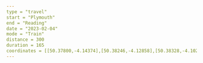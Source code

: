```yaml
---
type = "travel"
start = "Plymouth"
end = "Reading"
date = "2023-02-04"
mode = "Train"
distance = 300
duration = 165
coordinates = [[50.37800,-4.14374],[50.38246,-4.12858],[50.38328,-4.10285],[50.38997,-4.08191],[50.39674,-3.99130],[50.40846,-3.96647],[50.39284,-3.93012],[50.39647,-3.91871],[50.39264,-3.89091],[50.40217,-3.85602],[50.42849,-3.84265],[50.43190,-3.78385],[50.42757,-3.76128],[50.43488,-3.71720],[50.43344,-3.69409],[50.45908,-3.66675],[50.46569,-3.66625],[50.47583,-3.63722],[50.49707,-3.60044],[50.5063,-3.59713],[50.51377,-3.58836],[50.52599,-3.5985],[50.53177,-3.59896],[50.5396,-3.58856],[50.54579,-3.55901],[50.5467,-3.50473],[50.55038,-3.48893],[50.56378,-3.47075],[50.58019,-3.46546],[50.59359,-3.44363],[50.64809,-3.45216],[50.68575,-3.49266],[50.72046,-3.54288],[50.74863,-3.54679],[50.76291,-3.51869],[50.78236,-3.5004],[50.80156,-3.46573],[50.80836,-3.43596],[50.82024,-3.40945],[50.84058,-3.39059],[50.8544,-3.38569],[50.88344,-3.38318],[50.89246,-3.37844],[50.91673,-3.36028],[50.94303,-3.32407],[50.95895,-3.28179],[50.9868,-3.23536],[50.9935,-3.20341],[51.02094,-3.16091],[51.02536,-3.13351],[51.02422,-3.03339],[51.04294,-2.99691],[51.05364,-2.95147],[51.04278,-2.87134],[51.03955,-2.76735],[51.04693,-2.7431],[51.06285,-2.71765],[51.05439,-2.68113],[51.06725,-2.64436],[51.07918,-2.57656],[51.10004,-2.52225],[51.10489,-2.46806],[51.1172,-2.43193],[51.14011,-2.40111],[51.15599,-2.3877],[51.18137,-2.33181],[51.20642,-2.31976],[51.2165,-2.30713],[51.23666,-2.29421],[51.2488,-2.27341],[51.25888,-2.22985],[51.25962,-2.20554],[51.26989,-2.18541],[51.27516,-2.14489],[51.29429,-2.06451],[51.29184,-2.00991],[51.3073,-1.98163],[51.31921,-1.96838],[51.33009,-1.94263],[51.33732,-1.78647],[51.36573,-1.713],[51.3695,-1.69235],[51.3689,-1.66519],[51.36014,-1.64696],[51.35761,-1.63059],[51.36971,-1.60826],[51.40697,-1.56696],[51.41053,-1.55387],[51.4156,-1.51561],[51.40939,-1.47633],[51.40167,-1.45316],[51.40369,-1.4114],[51.39717,-1.37136],[51.39878,-1.30151],[51.39337,-1.25077],[51.3951,-1.16036],[51.40358,-1.13311],[51.43211,-1.07945],[51.43843,-1.00755],[51.45046,-0.99336],[51.46006,-0.98816],[51.45934,-0.97195]]
---
```

